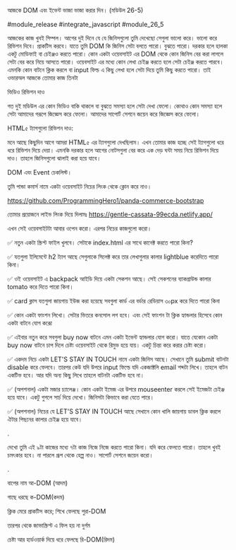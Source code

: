 আজকে DOM এবং ইভেন্ট ভাজা ভাজা করার দিন। (মডিউল 26-5)

#module_release #integrate_javascript #module_26_5



আজকের কাজ খুবই সিম্পল। আগের দুই দিনে যে যে জিনিসগুলো তুমি দেখেছো সেগুলা ভালো করে। ভালো করে রিভিশন দিবে। প্রাকটিস করবে। যাতে তুমি DOM কি জিনিস সেটা বলতে পারো। বুঝতে পারো। দরকার হলে হালকা একটু মোডিফাই বা চেইঞ্জও করতে পারো। কোন একটা ওয়েবসাইট এর DOM থেকে কোন জিনিস বের করা লাগলে সেটা বের করে নিয়ে আসতে পারো। ওয়েবসাইট এর মধ্যে কোন লেখা চেইঞ্জ করতে হলে সেটা চেইঞ্জ করতে পারবে। এমনকি কোন বাটনে ক্লিক করলে বা input ফিল্ড এ কিছু লেখা হলে সেটা দিয়ে তুমি কিছু করতে পারো। তাই ওভারঅল আজকে তোমার কাজ তিনটা 



ভিডিও রিভিশন দাও

গত দুই মডিউল এর কোন ভিডিও বাকি থাকলে বা বুঝতে সমস্যা হলে সেটা দেখা ফেলো। কোথাও কোন সমস্যা হলে সেটা আমাদের গরূপে জিজ্ঞেস করে ফেলো। আমাদের সাপোর্ট সেশনে জয়েন করে জিজ্ঞেস করে ফেলো। 



HTML৫ ট্যাগগুলো রিভিশন দাও: 

মনে আছে কিছুদিন আগে আমরা HTML৫ এর ট্যাগগুলো দেখছিলাম। এখন তোমার কাজ হচ্ছে সেই ট্যাগগুলো ধরে ধরে রিভিশন দিয়ে দেয়া। এমনকি দরকার হলে আগের নোটসগুলা বের করে এক দেড় ঘন্টা সময় নিয়ে রিভিশন দিয়ে দাও। তাহলে জিনিসগুলো ঝালাই করা হয়ে যাবে।  





DOM এবং Event চেকলিস্ট। 

তুমি পান্ডা কমার্স নামে একটা ওয়েবসাইট নিচের লিংক থেকে ক্লোন করে নাও। 

https://github.com/ProgrammingHero1/panda-commerce-bootstrap



তোমার প্রয়োজনে লাইভ লিংক দিয়ে দিলামঃ https://gentle-cassata-99ecda.netlify.app/



এখন সেই ওয়েবসাইটটা আবার ওপেন করো। এরপর নিচের কাজগুলো করো। 



✅ নতুন একটা স্ক্রিপ্ট ফাইল খুলবে। সেটাকে index.html এর সাথে কানেক্ট করতে পারো কিনা?

✅  যতগুলা ইলিমেন্টে h2 ট্যাগ আছে সেগুলাকে সিলেক্ট করে তার লেখাগুলার কালার lightblue করেদিতে পারো কিনা।

✅  ওই ওয়েবসাইট এ backpack আইডি দিয়ে একটা সেকশন আছে। সেই সেকশনের ব্যাকগ্রাউন্ড কালার tomato করে দিতে পারো কিনা। 

✅ card ক্লাস যতগুলা জায়গায় ইউজ করা হয়েছে সবগুলা কার্ড এর বর্ডার রেডিয়াস ৩০px করে দিতে পারো কিনা 

✅ কোন একটা ফাংশন লিখো। সেটার ভিতরে কনসোল লগ হবে। এবং সেই ফাংশন টা ক্লিক হ্যান্ডলার হিসেবে কোন একটা বাটনে যোগ করোূ

✅ এইবার নতুন করে সবগুলা buy now বাটনে এমন একটা ইভেন্ট হ্যান্ডলার যোগ করো। যাতে যেকোন একটা buy now বাটনে চাপ দিলে চেষ্টা ওয়েবসাইট থেকে রিমুভ হয়ে যায়। একটু চিন্তা করে করার চেষ্টা করো। 

✅ একদম নিচে একটা LET'S STAY IN TOUCH নামে একটা জিনিস আছে। সেখানে তুমি submit বাটনটা disable করে ফেলবে। তারপর কেউ যদি উপরে input ফিল্ডে যদি একজাক্টলি email শব্দটা লিখে। তাহলে বাটন একটিভ হবে। আর যদি অন্য কিছু লিখে তাহলে বাটনটা একটিভ হবে না। 

✅  (অপশনাল) একটা মজার চ্যালেঞ্জ। কোন একটা ইমেজ এর উপরে mouseenter করলে সেই ইমেজটা চেইঞ্জ হয়ে যাবে। একটু গুগলে সার্চ দিয়ে দেখো। জিনিসটা কিভাবে করা যেতে পারে।

✅  (অপশনাল) নিচের যে LET'S STAY IN TOUCH আছে সেখানে কোন খালি জায়গায় ডাবল ক্লিক করলে ঐটার পিছনের কালার চেইঞ্জ হয়ে যাবে। 



.

দেখো তুমি এই ৯টা কাজের মধ্যে ৭টা কাজ নিজে নিজে করতে পারো কিনা। যদি করে ফেলতে পারো। তাহলে খুবই চমৎকার হবে। না পারলে গ্রূপ থেকে হেল্প নাও। সাপোর্ট সেশনে জয়েন করো।  

.

বাপের নাম আ-DOM (আদম) 

গাছে ধরছে ক-DOM(কদম) 

ক্লিক মেরে প্রাকটিস করে; শিখে ফেলছে পুরা-DOM 

তারপর থেকে জাভাস্ক্রিপ্ট এ ফিল হয় না দুর্গম

চেষ্টা আর হার্ডওয়ার্ক দিয়ে ধরে ফেলছে রি-DOM(রিদম)